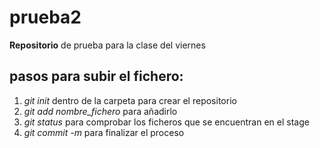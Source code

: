 # prueba2
**Repositorio** de prueba para la clase del viernes
## pasos para subir el fichero:

1. *git init* dentro de la carpeta para crear el repositorio
2. *git add nombre_fichero* para añadirlo 
3. *git status* para comprobar los ficheros que se encuentran en el stage 
4. *git commit -m* para finalizar el proceso
